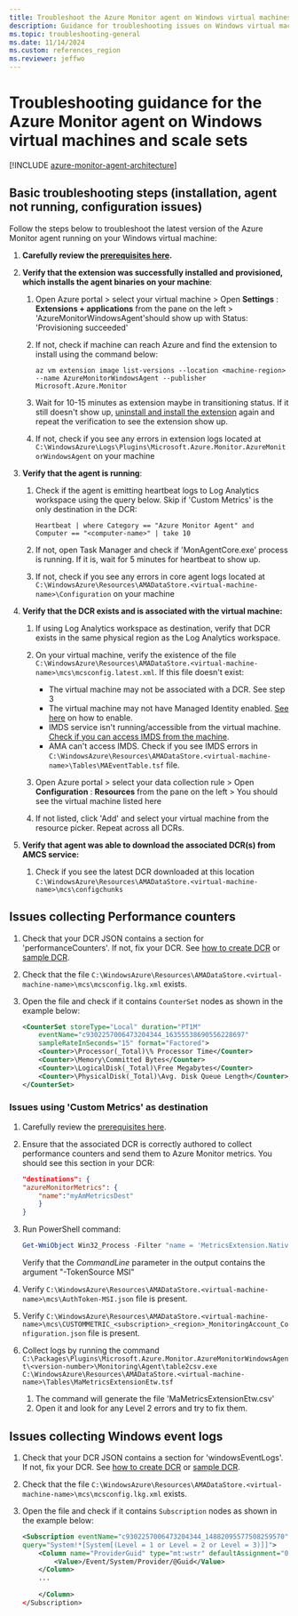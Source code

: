 ```yaml
---
title: Troubleshoot the Azure Monitor agent on Windows virtual machines and scale sets
description: Guidance for troubleshooting issues on Windows virtual machines, scale sets with Azure Monitor agent and Data Collection Rules.
ms.topic: troubleshooting-general
ms.date: 11/14/2024
ms.custom: references_region
ms.reviewer: jeffwo
---
```


# Troubleshooting guidance for the Azure Monitor agent on Windows virtual machines and scale sets

[!INCLUDE [azure-monitor-agent-architecture](includes/azure-monitor-agent-architecture-include.md)]

## Basic troubleshooting steps (installation, agent not running, configuration issues)

Follow the steps below to troubleshoot the latest version of the Azure Monitor agent running on your Windows virtual machine:

1. **Carefully review the [prerequisites here](./azure-monitor-agent-manage.md#prerequisites).**

1. **Verify that the extension was successfully installed and provisioned, which installs the agent binaries on your machine**:

    1. Open Azure portal > select your virtual machine > Open **Settings** : **Extensions + applications** from the pane on the left > 'AzureMonitorWindowsAgent'should show up with Status: 'Provisioning succeeded'

    1. If not, check if machine can reach Azure and find the extension to install using the command below:

        ```azurecli
        az vm extension image list-versions --location <machine-region> --name AzureMonitorWindowsAgent --publisher Microsoft.Azure.Monitor
        ```

    1. Wait for 10-15 minutes as extension maybe in transitioning status. If it still doesn't show up, [uninstall and install the extension](./azure-monitor-agent-manage.md) again and repeat the verification to see the extension show up.

    1. If not, check if you see any errors in extension logs located at `C:\WindowsAzure\Logs\Plugins\Microsoft.Azure.Monitor.AzureMonitorWindowsAgent` on your machine

1. **Verify that the agent is running**:

    1. Check if the agent is emitting heartbeat logs to Log Analytics workspace using the query below. Skip if 'Custom Metrics' is the only destination in the DCR:

        ```Kusto
        Heartbeat | where Category == "Azure Monitor Agent" and Computer == "<computer-name>" | take 10
        ```

    1. If not, open Task Manager and check if 'MonAgentCore.exe' process is running. If it is, wait for 5 minutes for heartbeat to show up.

    1. If not, check if you see any errors in core agent logs located at `C:\WindowsAzure\Resources\AMADataStore.<virtual-machine-name>\Configuration` on your machine

1. **Verify that the DCR exists and is associated with the virtual machine:**

    1. If using Log Analytics workspace as destination, verify that DCR exists in the same physical region as the Log Analytics workspace.

    1. On your virtual machine, verify the existence of the file `C:\WindowsAzure\Resources\AMADataStore.<virtual-machine-name>\mcs\mcsconfig.latest.xml`. If this file doesn't exist:

        * The virtual machine may not be associated with a DCR. See step 3
        * The virtual machine may not have Managed Identity enabled. [See here](/azure/active-directory/managed-identities-azure-resources/qs-configure-portal-windows-vm#enable-system-assigned-managed-identity-during-creation-of-a-vm) on how to enable. 
        * IMDS service isn't running/accessible from the virtual machine. [Check if you can access IMDS from the machine](/azure/virtual-machines/windows/instance-metadata-service?tabs=windows). 
        * AMA can't access IMDS. Check if you see IMDS errors in `C:\WindowsAzure\Resources\AMADataStore.<virtual-machine-name>\Tables\MAEventTable.tsf` file.

    1. Open Azure portal > select your data collection rule > Open **Configuration** : **Resources** from the pane on the left > You should see the virtual machine listed here

    1. If not listed, click 'Add' and select your virtual machine from the resource picker. Repeat across all DCRs.

1. **Verify that agent was able to download the associated DCR(s) from AMCS service:**

    1. Check if you see the latest DCR downloaded at this location `C:\WindowsAzure\Resources\AMADataStore.<virtual-machine-name>\mcs\configchunks`

## Issues collecting Performance counters

1. Check that your DCR JSON contains a section for 'performanceCounters'. If not, fix your DCR. See [how to create DCR](../vm/data-collection.md) or [sample DCR](./data-collection-rule-sample-agent.md).

1. Check that the file `C:\WindowsAzure\Resources\AMADataStore.<virtual-machine-name>\mcs\mcsconfig.lkg.xml` exists.

1. Open the file and check if it contains `CounterSet` nodes as shown in the example below:

    ```xml
    <CounterSet storeType="Local" duration="PT1M" 
        eventName="c9302257006473204344_16355538690556228697" 
        sampleRateInSeconds="15" format="Factored">
        <Counter>\Processor(_Total)\% Processor Time</Counter>
        <Counter>\Memory\Committed Bytes</Counter>
        <Counter>\LogicalDisk(_Total)\Free Megabytes</Counter>
        <Counter>\PhysicalDisk(_Total)\Avg. Disk Queue Length</Counter>
    </CounterSet>
    ```

### Issues using 'Custom Metrics' as destination

1. Carefully review the [prerequisites here](./azure-monitor-agent-manage.md#prerequisites).

1. Ensure that the associated DCR is correctly authored to collect performance counters and send them to Azure Monitor metrics. You should see this section in your DCR:

    ```json
    "destinations": {
    "azureMonitorMetrics": {
        "name":"myAmMetricsDest" 
        } 
    }
    ```

1. Run PowerShell command:

    ```powershell
    Get-WmiObject Win32_Process -Filter "name = 'MetricsExtension.Native.exe'" | select Name,ExecutablePath,CommandLine | Format-List
    ```
    Verify that the *CommandLine* parameter in the output contains the argument "-TokenSource MSI"

1. Verify `C:\WindowsAzure\Resources\AMADataStore.<virtual-machine-name>\mcs\AuthToken-MSI.json` file is present.

1. Verify `C:\WindowsAzure\Resources\AMADataStore.<virtual-machine-name>\mcs\CUSTOMMETRIC_<subscription>_<region>_MonitoringAccount_Configuration.json` file is present.

1. Collect logs by running the command `C:\Packages\Plugins\Microsoft.Azure.Monitor.AzureMonitorWindowsAgent\<version-number>\Monitoring\Agent\table2csv.exe C:\WindowsAzure\Resources\AMADataStore.<virtual-machine-name>\Tables\MaMetricsExtensionEtw.tsf`

    1. The command will generate the file 'MaMetricsExtensionEtw.csv'
    1. Open it and look for any Level 2 errors and try to fix them.

## Issues collecting Windows event logs

1. Check that your DCR JSON contains a section for 'windowsEventLogs'. If not, fix your DCR. See [how to create DCR](../vm/data-collection.md) or [sample DCR](./data-collection-rule-sample-agent.md).

1. Check that the file `C:\WindowsAzure\Resources\AMADataStore.<virtual-machine-name>\mcs\mcsconfig.lkg.xml` exists.

1. Open the file and check if it contains `Subscription` nodes as shown in the example below:

    ```xml
    <Subscription eventName="c9302257006473204344_14882095577508259570" 
    query="System!*[System[(Level = 1 or Level = 2 or Level = 3)]]">
        <Column name="ProviderGuid" type="mt:wstr" defaultAssignment="00000000-0000-0000-0000-000000000000">
            <Value>/Event/System/Provider/@Guid</Value>
        </Column>
        ...
        
        </Column>
    </Subscription>
    ```
